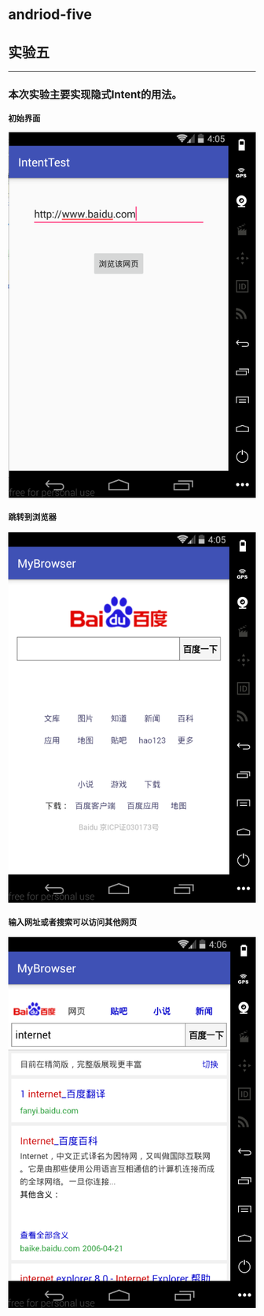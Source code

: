 # andriod-five
# 实验五
---
## 本次实验主要实现隐式Intent的用法。
### 初始界面

![](https://github.com/Beautyohbetty/andriod-five/blob/master/app/src/main/res/tu/11.png)

### 跳转到浏览器

![](https://github.com/Beautyohbetty/andriod-five/blob/master/app/src/main/res/tu/22.png)

### 输入网址或者搜索可以访问其他网页

![](https://github.com/Beautyohbetty/andriod-five/blob/master/app/src/main/res/tu/33.png)

